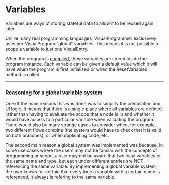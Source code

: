 # Variables

Variables are ways of storing stateful data to allow it to be reused again later.

Unlike many real programming languages, VisualProgrammer exclusively uses per-VisualProgram "global" variables. This means it is not possible to scope a variable to just one VisualEntry.

When the program is [compiled](compilation.md), these variables are stored inside the program instance. Each variable can be given a default value which it will have when the program is first initialised or when the ResetVariables method is called.

---
### Reasoning for a global variable system

One of the main reasons this was done was to simplify the compilation and UI logic. It means that there is a single place where all variables are defined, rather than having to evaluate the scope that a node is in and whether it would have access to a particular variable when validating the program. There would also be many strange cases to consider when, for example, two different flows combine (the system would have to check that it is valid on both branches), or when duplicating code, etc.

The second main reason a global system was implemented was because, in some use cases where the users may not be familar with the concepts of programming or scope, a user may not be aware that two local variables of the same name and type, but each under different entries are NOT referencing the same variable. By implementing a global variable system, the user knows for certain that every time a variable with a certain name is referenced, it always is refering to the same variable.